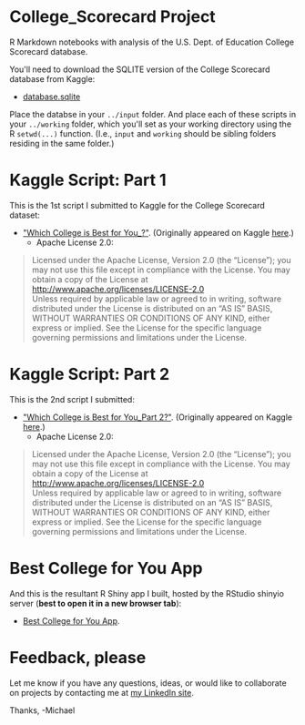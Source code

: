 # College_Scorecard Project 
R Markdown notebooks with analysis of the U.S. Dept. of Education College Scorecard database.

You'll need to download the SQLITE version of the College Scorecard database from Kaggle:  
+  [database.sqlite](https://www.kaggle.com/kaggle/college-scorecard/downloads/database.sqlite)  

Place the databse in your `../input` folder.  And place each of these scripts in your `../working` folder, which you'll set as your working directory using the R `setwd(...)` function. (I.e., `input` and `working` should be sibling folders residing in the same folder.)

# Kaggle Script: Part 1  

This is the 1st script I submitted to Kaggle for the College Scorecard dataset:   
+  ["Which College is Best for You_?"]().  (Originally appeared on Kaggle [here](https://www.kaggle.com/apollostar/which-college-is-best-for-you).)
    + Apache License 2.0:  
>    Licensed under the Apache License, Version 2.0 (the “License”); you may not use this file except in compliance with the License. You may obtain a copy of the License at http://www.apache.org/licenses/LICENSE-2.0   
> Unless required by applicable law or agreed to in writing, software distributed under the License is distributed on an “AS IS” BASIS, WITHOUT WARRANTIES OR CONDITIONS OF ANY KIND, either express or implied. See the License for the specific language governing permissions and limitations under the License.

# Kaggle Script: Part 2  

This is the 2nd script I submitted:   
+  ["Which College is Best for You_Part 2?"](). (Originally appeared on Kaggle [here](https://www.kaggle.com/apollostar/which-college-is-best-for-you-part2/notebook).)
    + Apache License 2.0:  
>    Licensed under the Apache License, Version 2.0 (the “License”); you may not use this file except in compliance with the License. You may obtain a copy of the License at http://www.apache.org/licenses/LICENSE-2.0   
> Unless required by applicable law or agreed to in writing, software distributed under the License is distributed on an “AS IS” BASIS, WITHOUT WARRANTIES OR CONDITIONS OF ANY KIND, either express or implied. See the License for the specific language governing permissions and limitations under the License.

# Best College for You App  

And this is the resultant R Shiny app I built, hosted by the RStudio shinyio server (**best to open it in a new browser tab**):   
+  [Best College for You App](https://thompsonml.shinyapps.io/BestCollegeApp/).

# Feedback, please  

Let me know if you have any questions, ideas, or would like to collaborate on projects by contacting me at [my LinkedIn site](https://www.linkedin.com/in/mlthomps).

Thanks,
-Michael
